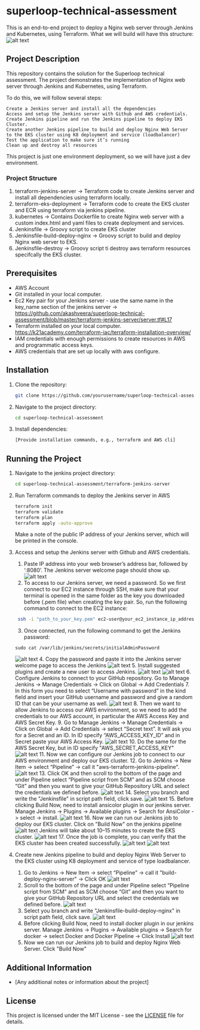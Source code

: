 # superloop-technical-assessment
This is an end-to-end project to deploy a Nginx web server through Jenkins and Kubernetes, using Terraform. What we will build will have this structure:
![alt text](image.png)

## Project Description
This repository contains the solution for the Superloop technical assessment. The project demonstrates the implementation of Nginx web server through Jenkins and Kubernetes, using Terraform.

To do this, we will follow several steps:

    Create a Jenkins server and install all the dependencies
    Access and setup the Jenkins server with Github and AWS credentials. 
    Create Jenkins pipeline and run the Jenkins pipeline to deploy EKS Cluster.
    Create another Jenkins pipeline to build and deploy Nginx Web Server to the EKS cluster using K8 deployment and service (loadbalancer) 
    Test the application to make sure it’s running
    Clean up and destroy all resources
This project is just one environment deployment, so we will have just a dev environment.

### Project Structure
1. terraform-jenkins-server -> Terraform code to create Jenkins server and install all dependencies using terraform locally.
2. terraform-eks-deployment -> Terraform code to create the EKS cluster and ECR using terraform via jenkins pipeline.
3. kubernetes               -> Contains Dockerfile to create Nginx web server with a custom index.html and yaml files to create deployment and services.
4. Jenkinsfile              -> Groovy script to create EKS cluster
5. Jenkinsfile-build-deploy-nginx -> Groovy script to build and deploy Nginx web server to EKS.
6. Jenkinsfile-destroy      -> Groovy script ti destroy aws terraform resources specifcally the EKS cluster.

## Prerequisites
- AWS Account
- Git installed in your local computer.
- Ec2 Key pair for your Jenkins server - use the same name in the key_name section of the jenkins server -> https://github.com/akashveera/superloop-technical-assessment/blob/master/terraform-jenkins-server/server.tf#L17
- Terraform installed on your local computer. https://k21academy.com/terraform-iac/terraform-installation-overview/
- IAM credentials with enough permissions to create resources in AWS and programmatic access keys.
- AWS credentials that are set up locally with aws configure.

## Installation
1. Clone the repository:
    ```sh
    git clone https://github.com/yourusername/superloop-technical-assessment.git
    ```
2. Navigate to the project directory:
    ```sh
    cd superloop-technical-assessment
    ```
3. Install dependencies:
    ```sh
    [Provide installation commands, e.g., terraform and AWS cli]
    ```

## Running the Project
1. Navigate to the jenkins project directory:
    ```sh
    cd superloop-technical-assessment/terraform-jenkins-server
    ```
2. Run Terraform commands to deploy the Jenkins server in AWS
    ```sh
    terraform init
    terraform validate
    terraform plan
    terraform apply -auto-approve
    ```
    Make a note of the public IP address of your Jenkins server, which will be printed in the console.

3. Access and setup the Jenkins server with Github and AWS credentials.
   1. Paste IP address into your web browser’s address bar, followed by ‘:8080’. The Jenkins server welcome page should show up.
   ![alt text](image-1.png)
   2. To access to our Jenkins server, we need a password. So we first connect to our EC2 instance through SSH, make sure that your terminal is opened in the same   folder as the key you downloaded before (.pem file) when creating the key pair. So, run the following command to connect to the EC2 instance:
   ```sh
    ssh -i "path_to_your_key.pem" ec2-user@your_ec2_instance_ip_address
   ```
   3. Once connected, run the following command to get the Jenkins password:
   ```
   sudo cat /var/lib/jenkins/secrets/initialAdminPassword
   ```
   ![alt text](image-3.png)
   4. Copy the password and paste it into the Jenkins server welcome page to access the Jenkins
   ![alt text](image-4.png)
   5. Install suggested plugins and create a new user to access Jenkins.
   ![alt text](image-5.png)
   ![alt text](image-6.png)
   6. Configure Jenkins to connect to your GitHub repository. Go to Manage Jenkins -> Manage Credentials -> Click on Global -> Add Credentials
   7. In this form you need to select “Username with password” in the kind field and insert your GitHub username and password and give a random ID that can be your username as well.
   ![alt text](image-7.png)
   8. Then we want to allow Jenkins to access our AWS environment, so we need to add the credentials to our AWS account, in particular the AWS Access Key and AWS Secret Key.
   9. Go to Manage Jenkins -> Manage Credentials -> Click on Global -> Add Credentials -> select “Secret text”. It will ask you for a Secret and an ID. In ID specify “AWS_ACCESS_KEY_ID” and in Secret paste your AWS Access Key.
   ![alt text](image-8.png)
   10. Do the same for the AWS Secret Key, but in ID specify "AWS_SECRET_ACCESS_KEY"
   ![alt text](image-9.png)
   11. Now we can configure our Jenkins job to connect to our AWS environment and deploy our EKS cluster.
   12. Go to Jenkins -> New Item -> select “Pipeline” -> call it "aws-terraform-jenkins-pipeline".
   ![alt text](image-10.png)
   13. Click OK and then scroll to the bottom of the page and under Pipeline select “Pipeline script from SCM” and as SCM choose “Git” and then you want to give your GitHub Repository URL and select the credentials we defined before.
   ![alt text](image-11.png)
   14. Select you branch and write the "Jenkinsfile" in script path field, click save.
   ![alt text](image-12.png)
   15. Before clicking Build Now, need to install ansicolor plugin in our jenkins server. Manage Jenkins -> Plugins -> Available plugins -> Search for AnsiColor -> select -> install. 
   ![alt text](image-13.png)
   16. Now we can run our Jenkins job to deploy our EKS cluster. Click on "Build Now" on the jenkins pipeline
   ![alt text](image-14.png)
   Jenkins will take about 10–15 minutes to create the EKS cluster.
   ![alt text](image-15.png)
   17. Once the job is complete, you can verify that the EKS cluster has been created successfully.
   ![alt text](image-18.png)
   ![alt text](image-19.png)


4. Create new Jenkins pipeline to build and deploy Nginx Web Server to the EKS cluster using K8 deployment and service of type loadbalancer.
    1. Go to Jenkins -> New Item -> select “Pipeline” -> call it "build-deploy-nginx-server" -> Click OK
    ![alt text](image-16.png)
    2. Scroll to the bottom of the page and under Pipeline select “Pipeline script from SCM" and as SCM choose “Git” and then you want to give your GitHub Repository URL and select the credentials we defined before.
    ![alt text](image-11.png)
    3. Select you branch and write "Jenkinsfile-build-deploy-nginx" in script path field, click save.
    ![alt text](image-17.png)
    4. Before clicking Build Now, need to install docker plugin in our jenkins server. Manage Jenkins -> Plugins -> Available plugins -> Search for docker -> select Docker and Docker Pipeline -> Click Install
    ![alt text](image-20.png)
    5. Now we can run our Jenkins job to build and deploy Nginx Web Server. Click "Build Now"
   

## Additional Information
- [Any additional notes or information about the project]

## License
This project is licensed under the MIT License - see the [LICENSE](LICENSE) file for details.